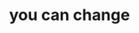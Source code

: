 ---
title: "you can change"
related:
  - VISUALIZE YOURSELF
  - YOU ARE NOT YOUR THOUGHTS
  - YOU ARE STRONG
tags:
  - Cue
  - You
---